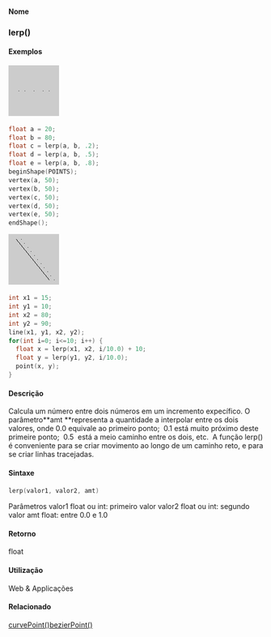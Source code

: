 
#### Nome
### lerp()

#### Exemplos
<img border="0" height="100" src="media/lerp_.gif" width="100"/>

```pde
float a = 20; 
float b = 80; 
float c = lerp(a, b, .2); 
float d = lerp(a, b, .5); 
float e = lerp(a, b, .8); 
beginShape(POINTS); 
vertex(a, 50); 
vertex(b, 50); 
vertex(c, 50); 
vertex(d, 50); 
vertex(e, 50); 
endShape(); 

```
<img border="0" height="100" src="media/lerp_2.gif" width="100"/>

```pde
int x1 = 15; 
int y1 = 10; 
int x2 = 80; 
int y2 = 90; 
line(x1, y1, x2, y2); 
for(int i=0; i<=10; i++) { 
  float x = lerp(x1, x2, i/10.0) + 10; 
  float y = lerp(y1, y2, i/10.0); 
  point(x, y); 
} 

```

#### Descrição
Calcula um número entre dois números em um incremento expecífico. O parâmetro**amt **representa
a quantidade a interpolar entre os dois valores, onde 0.0 equivale ao
primeiro ponto;  0.1 está muito próximo deste
primeire ponto;  0.5  está a meio caminho entre os
dois, etc.  A função lerp() é conveniente
para se criar movimento ao longo de um caminho reto, e para se criar
linhas tracejadas.

#### Sintaxe
```pde
lerp(valor1, valor2, amt)

```
Parâmetros
valor1
float ou int: primeiro valor
valor2
float ou int: segundo valor
amt
float: entre 0.0 e 1.0

#### Retorno

	
float

#### Utilização

	
Web & Applicações

#### Relacionado
[curvePoint()](curvePoint_)[bezierPoint()](bezierPoint_)
